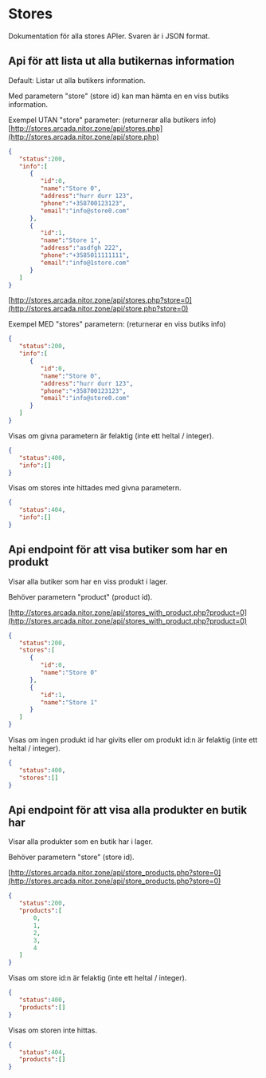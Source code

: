 # Stores

Dokumentation för alla stores APIer. Svaren är i JSON format.


## Api för att lista ut alla butikernas information

Default: Listar ut alla butikers information.

Med parametern "store" (store id) kan man hämta en en viss butiks information.


Exempel UTAN "store" parameter: (returnerar alla butikers info)
[http://stores.arcada.nitor.zone/api/stores.php](http://stores.arcada.nitor.zone/api/store.php)

```JSON
{  
   "status":200,
   "info":[
      {  
         "id":0,
         "name":"Store 0",
         "address":"hurr durr 123",
         "phone":"+358700123123",
         "email":"info@store0.com"
      },
      {  
         "id":1,
         "name":"Store 1",
         "address":"asdfgh 222",
         "phone":"+3585011111111",
         "email":"info@1store.com"
      }
   ]
}
```


[http://stores.arcada.nitor.zone/api/stores.php?store=0](http://stores.arcada.nitor.zone/api/store.php?store=0)

Exempel MED "stores" parametern: (returnerar en viss butiks info)

```JSON
{  
   "status":200,
   "info":[
      {  
         "id":0,
         "name":"Store 0",
         "address":"hurr durr 123",
         "phone":"+358700123123",
         "email":"info@store0.com"
      }
   ]
}
```

Visas om givna parametern är felaktig (inte ett heltal / integer).


```JSON
{  
   "status":400,
   "info":[]
}
```

Visas om stores inte hittades med givna parametern.

```JSON
{  
   "status":404,
   "info":[]
}
```

## Api endpoint för att visa butiker som har en produkt

Visar alla butiker som har en viss produkt i lager.

Behöver parametern "product" (product id).

[http://stores.arcada.nitor.zone/api/stores_with_product.php?product=0](http://stores.arcada.nitor.zone/api/stores_with_product.php?product=0)
```JSON
{  
   "status":200,
   "stores":[  
      {  
         "id":0,
         "name":"Store 0"
      },
      {  
         "id":1,
         "name":"Store 1"
      }
   ]
}
```

Visas om ingen produkt id har givits eller om produkt id:n är felaktig (inte ett heltal / integer).

```JSON
{  
   "status":400,
   "stores":[]
}
```

## Api endpoint för att visa alla produkter en butik har

Visar alla produkter som en butik har i lager.

Behöver parametern "store" (store id).

[http://stores.arcada.nitor.zone/api/store_products.php?store=0](http://stores.arcada.nitor.zone/api/store_products.php?store=0)
```JSON
{  
   "status":200,
   "products":[  
       0,
       1,
       2,
       3,
       4
   ]
}
```

Visas om store id:n är felaktig (inte ett heltal / integer).

```JSON
{  
   "status":400,
   "products":[]
}
```

Visas om storen inte hittas.

```JSON
{  
   "status":404,
   "products":[]
}
```
